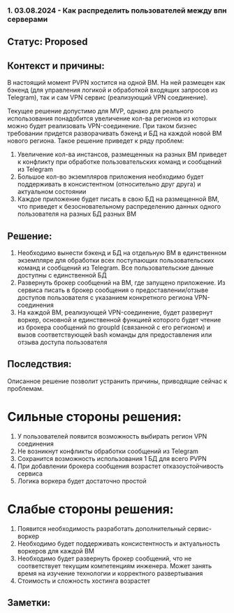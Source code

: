 ### 1. 03.08.2024 - Как распределить пользователей между впн серверами

## Статус: Proposed

## Контекст и причины:

В настоящий момент PVPN хостится на одной ВМ. На ней размещен как бэкенд (для управления логикой и обработкой входящих
запросов из Telegram),
так и сам VPN сервис (реализующий VPN соединение).

Текущее решение допустимо для MVP, однако для реального использования понадобится увеличение кол-ва регионов из которых
можно будет
реализовать VPN-соединение. При таком бизнес требовании придется разворачивать бэкенд и БД на каждой новой ВМ нового
региона.
Такое решение приведет к ряду проблем:

1. Увеличение кол-ва инстансов, размещенных на разных ВМ приведет к конфликту при обработке пользовательских команд и
   сообщений из Telegram
2. Большое кол-во экземпляров приложения необходимо будет поддерживать в консистентном (относительно друг друга) и
   актуальном состоянии
3. Каждое приложение будет писать в свою БД на размещенной ВМ, что приведет к безосновательному распределению данных
   одного пользователя
   на разных БД разных ВМ

## Решение:

1. Необходимо вынести бэкенд и БД на отдельную ВМ в единственном экземпляре для обработки всех поступающих
   пользовательских команд
   и сообщений из Telegram. Все пользовательские данные доступны с единственной БД
2. Развернуть брокер сообщений на ВМ, где запущено приложение. Из сервиса писать в брокер сообщения о
   предоставлении/отзыве доступов пользователя
   с указанием конкретного региона VPN-соединения
3. На каждой ВМ, реализующей VPN-соединение, будет развернут воркер, основной и единственной функцией которого будет
   чтение из брокера сообщений по groupId (связанной с его регионом) и вызов соответствующей bash команды для
   предоставления или отзыва
   доступа пользователя

## Последствия:

Описанное решение позволит устранить причины, приводящие сейчас к проблемам.

# Сильные стороны решения:

1. У пользователей появится возможность выбирать регион VPN соединения
2. Не возникнут конфликты обработки сообщений из Telegram
3. Сохранится возможность использования 1 БД для всего PVPN
4. При добавлении брокера сообщения возрастет отказоустойчивость сервиса
5. Логика воркера будет достаточно простой

# Слабые стороны решения:

1. Появится необходимость разработать дополнительный сервис-воркер
2. Необходимо будет поддерживать консистентность и актуальность воркеров для каждой ВМ
3. Необходимо будет развернуть брокер сообщений, что не соответствует текущим компетенциям инженера. Может занять время
   на изучение технологии и корректного развертывания
4. Стоимость и сложность хостинга возрастет

## Заметки:
